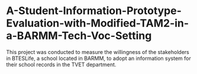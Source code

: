 # A-Student-Information-Prototype-Evaluation-with-Modified-TAM2-in-a-BARMM-Tech-Voc-Setting
This project was conducted to measure the willingness of the stakeholders in BTESLife, a school located in BARMM, to adopt an information system for their school records in the TVET department.
